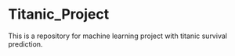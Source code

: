 # Titanic_Project
This is a repository for machine learning project with titanic survival prediction. 
